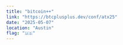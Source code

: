 ```yaml
---
title: "bitcoin++"
link: "https://btcplusplus.dev/conf/atx25"
date: "2025-05-07"
location: "Austin"
flag: "🇺🇸"
---
```

